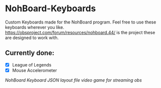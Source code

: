 # NohBoard-Keyboards
Custom Keyboards made for the NohBoard program. Feel free to use these keyboards wherever you like. 
https://obsproject.com/forum/resources/nohboard.44/ is the project these are designed to work with. 

## Currently done:
* [x] League of Legends 
* [x] Mouse Accelerometer

*NohBoard Keyboard JSON layout file video game for streaming obs*
